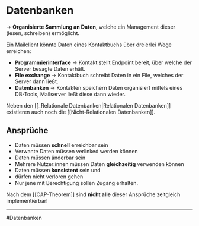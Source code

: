 # Datenbanken

-> **Organisierte Sammlung an Daten**, welche ein Management dieser (lesen, schreiben) ermöglicht.

Ein Mailclient könnte Daten eines Kontaktbuchs über dreierlei Wege erreichen:

* **Programmierinterface** -> Kontakt stellt Endpoint bereit, über welche der Server besagte Daten erhält.
* **File exchange** -> Kontaktbuch schreibt Daten in ein File, welches der Server dann ließt.
* **Datenbanken** -> Kontakten speichern Daten organisiert mittels eines DB-Tools, Mailserver ließt diese dann wieder.


Neben den [[_Relationale Datenbanken|Relationalen Datenbanken]] existieren auch noch die [[Nicht-Relationalen Datenbanken]].


## Ansprüche

- Daten müssen **schnell** erreichbar sein
- Verwante Daten müssen verlinked werden können
- Daten müssen änderbar sein
- Mehrere Nutzer:innen müssen Daten **gleichzeitig** verwenden können
- Daten müssen **konsistent** sein und
- dürfen nicht verloren gehen
- Nur jene mit Berechtigung sollen Zugang erhalten.

Nach dem [[CAP-Theorem]] sind **nicht alle** dieser Ansprüche zeitgleich implementierbar!

___
#Datenbanken 